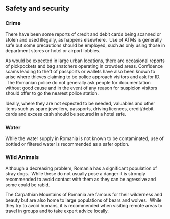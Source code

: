 ## Safety and security

### **Crime**

There have been some reports of credit and debit cards being scanned or stolen and used illegally, as happens elsewhere.  Use of ATMs is generally safe but some precautions should be employed, such as only using those in department stores or hotel or airport lobbies.

As would be expected in large urban locations, there are occasional reports of pickpockets and bag snatchers operating in crowded areas. Confidence scams leading to theft of passports or wallets have also been known to arise where thieves claiming to be police approach visitors and ask for ID.  The Romanian police do not generally ask people for documentation without good cause and in the event of any reason for suspicion visitors should offer to go the nearest police station.

Ideally, where they are not expected to be needed, valuables and other items such as spare jewellery, passports, driving licences, credit/debit cards and excess cash should be secured in a hotel safe.

### **Water**

While the water supply in Romania is not known to be contaminated, use of bottled or filtered water is recommended as a safer option.

### **Wild Animals**

Although a decreasing problem, Romania has a significant population of stray dogs.  While these do not usually pose a danger it is strongly recommended to avoid contact with them as they can be agressive and some could be rabid.

The Carpathian Mountains of Romania are famous for their wilderness and beauty but are also home to large populations of bears and wolves.  While they try to avoid humans, it is recommended when visiting remote areas to travel in groups and to take expert advice locally.
